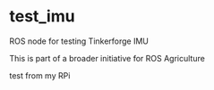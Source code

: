 # test_imu
ROS node for testing Tinkerforge IMU

This is part of a broader initiative for ROS Agriculture

test from my RPi
